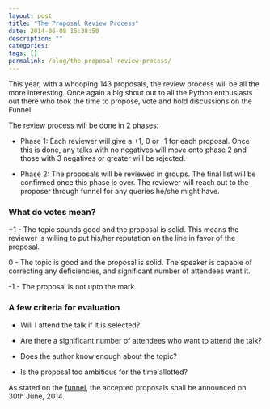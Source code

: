 ```yaml
---
layout: post
title: "The Proposal Review Process"
date: 2014-06-08 15:38:50
description: ""
categories: 
tags: []
permalink: /blog/the-proposal-review-process/
---
```

This year, with a whooping 143 proposals, the review process will be all the more interesting. Once again a big shout out to all the Python enthusiasts out there who took the time to propose, vote and hold discussions on the Funnel.

The review process will be done in 2 phases:

* Phase 1: Each reviewer will give a +1, 0 or -1 for each proposal. Once this is done, any talks with no negatives will move onto phase 2 and those with 3 negatives or greater will be rejected.

* Phase 2: The proposals will be reviewed in groups. The final list will be confirmed once this phase is over. The reviewer will reach out to the proposer through funnel for any queries he/she might have.

### What do votes mean? ###

+1 - The topic sounds good and the proposal is solid. This means the reviewer is willing to put his/her reputation on the line in favor of the proposal.

0 - The topic is good and the proposal is solid. The speaker is capable of correcting any deficiencies, and significant number of attendees want it.

-1 - The proposal is not upto the mark.

### A few criteria for evaluation ###

* Will I attend the talk if it is selected?

* Are there a significant number of attendees who want to attend the talk?

* Does the author know enough about the topic?

* Is the proposal too ambitious for the time allotted?

As stated on the [funnel](http://in.pycon.org/funnel/2014/), the accepted proposals shall be announced on 30th June, 2014.